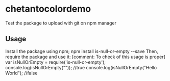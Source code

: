 # chetantocolordemo
Test the package to upload with git on npm manager
## Usage
Install the package using npm;
npm install is-null-or-empty --save
Then, require the package and use it:
[comment: To check of this usage is proper]
var isNullOrEmpty = require('is-null-or-empty');
console.log(isNullOrEmpty("")); //true
console.log(isNullOrEmpty("Hello World"); //false
